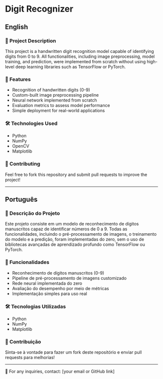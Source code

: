 # Digit Recognizer

## English

### 📌 Project Description
This project is a handwritten digit recognition model capable of identifying digits from 0 to 9. All functionalities, including image preprocessing, model training, and prediction, were implemented from scratch without using high-level deep learning libraries such as TensorFlow or PyTorch.

### 🚀 Features
- Recognition of handwritten digits (0-9)
- Custom-built image preprocessing pipeline
- Neural network implemented from scratch
- Evaluation metrics to assess model performance
- Simple deployment for real-world applications

### 🛠️ Technologies Used
- Python
- NumPy
- OpenCV
- Matplotlib

### 📌 Contributing
Feel free to fork this repository and submit pull requests to improve the project!

---

## Português

### 📌 Descrição do Projeto
Este projeto consiste em um modelo de reconhecimento de dígitos manuscritos capaz de identificar números de 0 a 9. Todas as funcionalidades, incluindo o pré-processamento de imagens, o treinamento do modelo e a predição, foram implementadas do zero, sem o uso de bibliotecas avançadas de aprendizado profundo como TensorFlow ou PyTorch.

### 🚀 Funcionalidades
- Reconhecimento de dígitos manuscritos (0-9)
- Pipeline de pré-processamento de imagens customizado
- Rede neural implementada do zero
- Avaliação do desempenho por meio de métricas
- Implementação simples para uso real

### 🛠️ Tecnologias Utilizadas
- Python
- NumPy
- Matplotlib

### 📌 Contribuição
Sinta-se à vontade para fazer um fork deste repositório e enviar pull requests para melhorias!

---

📩 For any inquiries, contact: [your email or GitHub link]

